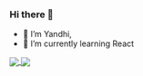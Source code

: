 ### Hi there 👋

- 🤩 I’m Yandhi,
- 🔭 I’m currently learning React



<a href="https://github.com/Yand-hi/EndlessUI">
  <img align="center" src="https://github-readme-stats.vercel.app/api/pin/?username=Yand-hi&repo=EndlessUI" />
</a>


<a href="https://github.com/Yand-hi/bookKeeping">
  <img align="center" src="https://github-readme-stats.vercel.app/api/pin/?username=Yand-hi&repo=bookKeeping" />
</a>
